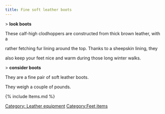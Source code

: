 ```yaml
---
title: Fine soft leather boots
---
```


\> **look boots**

These calf-high clodhoppers are constructed from thick brown leather,
with a

rather fetching fur lining around the top. Thanks to a sheepskin lining,
they

also keep your feet nice and warm during those long winter walks.

\> **consider boots**

They are a fine pair of soft leather boots.

They weigh a couple of pounds.

{% include Items.md %}

[Category: Leather equipment](Category:_Leather_equipment "wikilink")
[Category:Feet items](Category:Feet_items "wikilink")